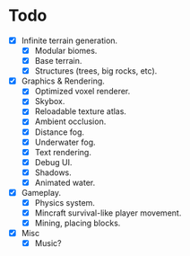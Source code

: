 # Todo

- [x] Infinite terrain generation.
  - [x] Modular biomes.
  - [x] Base terrain.
  - [x] Structures (trees, big rocks, etc).
- [x] Graphics & Rendering.
  - [x] Optimized voxel renderer.
  - [x] Skybox.
  - [x] Reloadable texture atlas.
  - [x] Ambient occlusion.
  - [x] Distance fog.
  - [x] Underwater fog.
  - [x] Text rendering.
  - [x] Debug UI.
  - [x] Shadows.
  - [x] Animated water.
- [x] Gameplay.
  - [x] Physics system.
  - [x] Mincraft survival-like player movement.
  - [x] Mining, placing blocks.
- [x] Misc
  - [x] Music?

